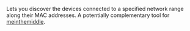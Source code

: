 Lets you discover the devices connected to a specified network range along their MAC addresses. A potentially complementary tool for [meinthemiddle](https://github.com/metolius25/meinthemiddle).
